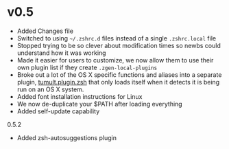 # v0.5

* Added Changes file
* Switched to using `~/.zshrc.d` files instead of a single `.zshrc.local` file
* Stopped trying to be so clever about modification times so newbs could understand how it was working
* Made it easier for users to customize, we now allow them to use their own plugin list if they create `.zgen-local-plugins`
* Broke out a lot of the OS X specific functions and aliases into a separate plugin, [tumult.plugin.zsh](https://github.com/unixorn/tumult.plugin.zsh) that only loads itself when it detects it is being run on an OS X system.
* Added font installation instructions for Linux
* We now de-duplicate your $PATH after loading everything
* Added self-update capability

0.5.2
* Added zsh-autosuggestions plugin
